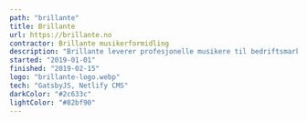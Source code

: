 ```yaml
---
path: "brillante"
title: Brillante
url: https://brillante.no
contractor: Brillante musikerformidling
description: "Brillante leverer profesjonelle musikere til bedriftsmarkedet og privatpersoner. De trengte en nettside som uttrykket kvaliteten de leverer. Jeg bygget et nettsted med fokus på søkemotoroptimalisering, fart og muligheten for å drifte innholdet selv."
started: "2019-01-01"
finished: "2019-02-15"
logo: "brillante-logo.webp"
tech: "GatsbyJS, Netlify CMS"
darkColor: "#2c633c"
lightColor: "#82bf90"
---
```

